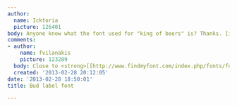 ```yaml
---
author:
  name: Icktoria
  picture: 126401
body: Anyone know what the font used for "king of beers" is? Thanks. [img:sites/default/files/old-images/KINGOFBEERS_5051.jpg]
comments:
- author:
    name: fvilanakis
    picture: 123289
  body: Close to <strong>[[http://www.findmyfont.com/index.php/fonts/font-preview?fset=Bitstream&ffam=Clarendon%20BT%20-%20Roman&fid=965a79b5c3b73cd8b9ce73be4bac0feb&fstyle=i&fsize=60&text=KING%20OF%20BEERS&fit=1|Clarendon]]</strong>
  created: '2013-02-28 20:12:05'
date: '2013-02-28 18:50:01'
title: Bud label font

---
```

